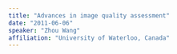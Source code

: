 ```yaml
---
title: "Advances in image quality assessment"
date: "2011-06-06"
speaker: "Zhou Wang"
affiliation: "University of Waterloo, Canada"
---
```

